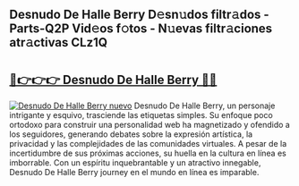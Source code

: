 ## Desnudo De Halle Berry D𝚎sn𝚞dos filtr𝚊dos - Parts-Q2P Vid𝚎os f𝚘tos - N𝚞evas filtr𝚊ciones atr𝚊ctivas CLz1Q

# <h2><a href="http://mb4119j.tromn.icu/?c=Desnudo+De+Halle+Berry">🔗👉👉👉 Desnudo De Halle Berry 🔗🔗</a></h2>

[![Desnudo De Halle Berry nuevo](https://i.imgur.com/pEAQMta.gif)](http://mb4119j.tromn.icu/?c=Desnudo+De+Halle+Berry)
Desnudo De Halle Berry, un personaje intrigante y esquivo, trasciende las etiquetas simples. Su enfoque poco ortodoxo para construir una personalidad web ha magnetizado y ofendido a los seguidores, generando debates sobre la expresión artística, la privacidad y las complejidades de las comunidades virtuales. A pesar de la incertidumbre de sus próximas acciones, su huella en la cultura en línea es imborrable. Con un espíritu inquebrantable y un atractivo innegable, Desnudo De Halle Berry journey en el mundo en línea es imparable.
